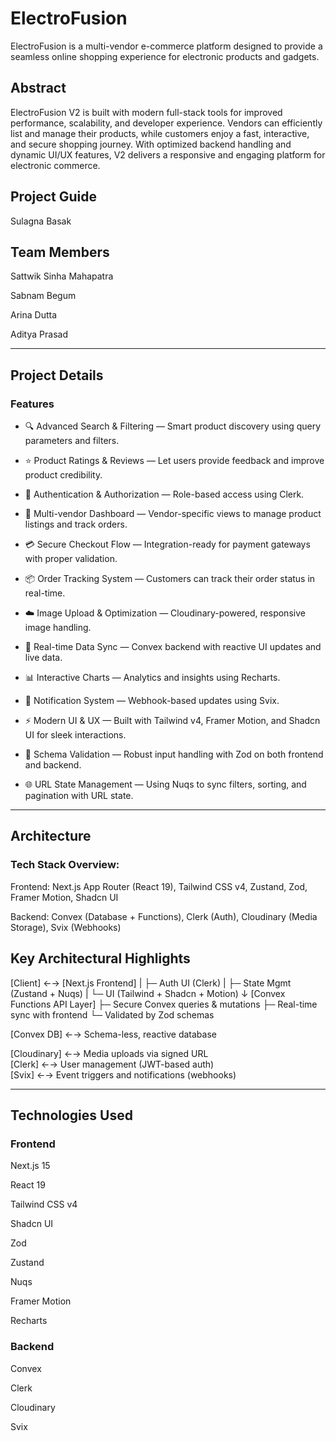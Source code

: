# ElectroFusion

ElectroFusion is a multi-vendor e-commerce platform designed to provide a seamless online shopping experience for electronic products and gadgets.

## Abstract

ElectroFusion V2 is built with modern full-stack tools for improved performance, scalability, and developer experience. Vendors can efficiently list and manage their products, while customers enjoy a fast, interactive, and secure shopping journey. With optimized backend handling and dynamic UI/UX features, V2 delivers a responsive and engaging platform for electronic commerce.

## Project Guide

Sulagna Basak


## Team Members

Sattwik Sinha Mahapatra

Sabnam Begum

Arina Dutta

Aditya Prasad

---

## Project Details

### Features

- 🔍 Advanced Search & Filtering — Smart product discovery using query parameters and filters.

- ⭐ Product Ratings & Reviews — Let users provide feedback and improve product credibility.

- 🔐 Authentication & Authorization — Role-based access using Clerk.

- 🛒 Multi-vendor Dashboard — Vendor-specific views to manage product listings and track orders.

- 💳 Secure Checkout Flow — Integration-ready for payment gateways with proper validation.

- 📦 Order Tracking System — Customers can track their order status in real-time.

- ☁️ Image Upload & Optimization — Cloudinary-powered, responsive image handling.

- 🔄 Real-time Data Sync — Convex backend with reactive UI updates and live data.

- 📊 Interactive Charts — Analytics and insights using Recharts.

- 🔔 Notification System — Webhook-based updates using Svix.

- ⚡ Modern UI & UX — Built with Tailwind v4, Framer Motion, and Shadcn UI for sleek interactions.

- 🧠 Schema Validation — Robust input handling with Zod on both frontend and backend.

- 🌐 URL State Management — Using Nuqs to sync filters, sorting, and pagination with URL state.

---

## Architecture

### Tech Stack Overview:

Frontend: Next.js App Router (React 19), Tailwind CSS v4, Zustand, Zod, Framer Motion, Shadcn UI

Backend: Convex (Database + Functions), Clerk (Auth), Cloudinary (Media Storage), Svix (Webhooks)


## Key Architectural Highlights

[Client] ←→ [Next.js Frontend]
   |          ├─ Auth UI (Clerk)
   |          ├─ State Mgmt (Zustand + Nuqs)
   |          └─ UI (Tailwind + Shadcn + Motion)
   ↓
[Convex Functions API Layer]
   ├─ Secure Convex queries & mutations
   ├─ Real-time sync with frontend
   └─ Validated by Zod schemas

[Convex DB] ←→ Schema-less, reactive database

[Cloudinary] ←→ Media uploads via signed URL  
[Clerk] ←→ User management (JWT-based auth)  
[Svix] ←→ Event triggers and notifications (webhooks)


---

## Technologies Used

### Frontend

Next.js 15

React 19

Tailwind CSS v4

Shadcn UI

Zod

Zustand

Nuqs

Framer Motion

Recharts


### Backend

Convex

Clerk

Cloudinary

Svix
